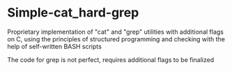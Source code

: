 # Simple-cat_hard-grep
Proprietary implementation of "cat" and "grep" utilities with additional flags on C, using the principles of structured programming and checking with the help of self-written BASH scripts

The code for grep is not perfect, requires additional flags to be finalized
